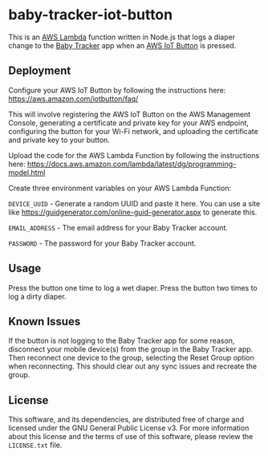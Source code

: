 # baby-tracker-iot-button

This is an [AWS Lambda](https://aws.amazon.com/lambda/) function written in Node.js that logs a diaper change to the [Baby Tracker](https://apps.apple.com/app/appname/id779656557) app when an [AWS IoT Button](https://aws.amazon.com/iotbutton/) is pressed.


## Deployment

Configure your AWS IoT Button by following the instructions here: https://aws.amazon.com/iotbutton/faq/

This will involve registering the AWS IoT Button on the AWS Management Console, generating a certificate and private key for your AWS endpoint, configuring the button for your Wi-Fi network, and uploading the certificate and private key to your button.

Upload the code for the AWS Lambda Function by following the instructions here: https://docs.aws.amazon.com/lambda/latest/dg/programming-model.html

Create three environment variables on your AWS Lambda Function:

`DEVICE_UUID` - Generate a random UUID and paste it here. You can use a site like https://guidgenerator.com/online-guid-generator.aspx to generate this.

`EMAIL_ADDRESS` - The email address for your Baby Tracker account.

`PASSWORD` - The password for your Baby Tracker account.


## Usage

Press the button one time to log a wet diaper. Press the button two times to log a dirty diaper.


## Known Issues

If the button is not logging to the Baby Tracker app for some reason, disconnect your mobile device(s) from the group in the Baby Tracker app. Then reconnect one device to the group, selecting the Reset Group option when reconnecting. This should clear out any sync issues and recreate the group.


## License

This software, and its dependencies, are distributed free of charge and licensed under the GNU General Public License v3. For more information about this license and the terms of use of this software, please review the `LICENSE.txt` file.
